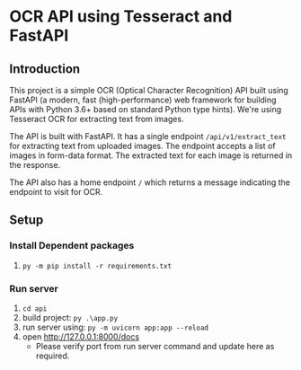 
# OCR API using Tesseract and FastAPI

## Introduction

This project is a simple OCR (Optical Character Recognition) API built using FastAPI (a modern, fast (high-performance) web framework for building APIs with Python 3.6+ based on standard Python type hints). We're using Tesseract OCR for extracting text from images.

The API is built with FastAPI. It has a single endpoint `/api/v1/extract_text` for extracting text from uploaded images. The endpoint accepts a list of images in form-data format. The extracted text for each image is returned in the response.

The API also has a home endpoint `/` which returns a message indicating the endpoint to visit for OCR.

## Setup

### Install Dependent packages

1. `py -m pip install -r requirements.txt`

### Run server

1. `cd api`
1. build project: `py .\app.py`
1. run server using: `py -m uvicorn app:app --reload`
1. open http://127.0.0.1:8000/docs
    * Please verify port from run server command and update here as required.
